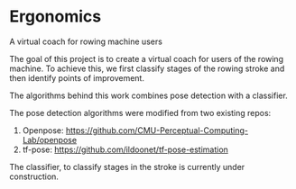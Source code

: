 # Ergonomics
A virtual coach for rowing machine users

The goal of this project is to create a virtual coach for users of the rowing machine.
To achieve this, we first classify stages of the rowing stroke and then identify points of improvement. 

The algorithms behind this work combines pose detection with a classifier.

The pose detection algorithms were modified from two existing repos:
1. Openpose: https://github.com/CMU-Perceptual-Computing-Lab/openpose
2. tf-pose: https://github.com/ildoonet/tf-pose-estimation

The classifier, to classify stages in the stroke is currently under construction.
